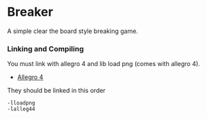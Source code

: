 # Breaker
A simple clear the board style breaking game.

### Linking and Compiling
You must link with allegro 4 and lib load png (comes with allegro 4).
- [Allegro 4](http://liballeg.org/api.html)

They should be linked in this order
```
-lloadpng
-lalleg44
```

